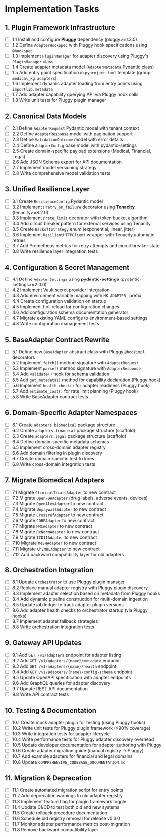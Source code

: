 # Implementation Tasks

## 1. Plugin Framework Infrastructure

- [ ] 1.1 Install and configure **Pluggy** dependency (pluggy>=1.3.0)
- [ ] 1.2 Define `AdapterHookSpec` with Pluggy hook specifications using `@hookspec`
- [ ] 1.3 Implement `PluginManager` for adapter discovery using Pluggy's `PluginManager` class
- [ ] 1.4 Create adapter metadata model (`AdapterMetadata` Pydantic class)
- [ ] 1.5 Add entry point specification in `pyproject.toml` template (group: `medical_kg.adapters`)
- [ ] 1.6 Implement dynamic adapter loading from entry points using `importlib.metadata`
- [ ] 1.7 Add adapter capability querying API via Pluggy hook calls
- [ ] 1.8 Write unit tests for Pluggy plugin manager

## 2. Canonical Data Models

- [ ] 2.1 Define `AdapterRequest` Pydantic model with tenant context
- [ ] 2.2 Define `AdapterResponse` model with pagination support
- [ ] 2.3 Define `ValidationOutcome` model with error details
- [ ] 2.4 Define `AdapterConfig` base model with pydantic-settings
- [ ] 2.5 Create domain-specific payload extensions (Medical, Financial, Legal)
- [ ] 2.6 Add JSON Schema export for API documentation
- [ ] 2.7 Implement model versioning strategy
- [ ] 2.8 Write comprehensive model validation tests

## 3. Unified Resilience Layer

- [ ] 3.1 Create `ResilienceConfig` Pydantic model
- [ ] 3.2 Implement `@retry_on_failure` decorator using **Tenacity** (tenacity>=8.2.0)
- [ ] 3.3 Implement `@rate_limit` decorator with token bucket algorithm
- [ ] 3.4 Add circuit breaker pattern for external services using Tenacity
- [ ] 3.5 Create `BackoffStrategy` enum (exponential, linear, jitter)
- [ ] 3.6 Implement `ResilientHTTPClient` wrapper with Tenacity automatic retries
- [ ] 3.7 Add Prometheus metrics for retry attempts and circuit breaker state
- [ ] 3.8 Write resilience layer integration tests

## 4. Configuration & Secret Management

- [ ] 4.1 Define `AdapterSettings` using **pydantic-settings** (pydantic-settings>=2.0.0)
- [ ] 4.2 Implement Vault secret provider integration
- [ ] 4.3 Add environment variable mapping with `MK_ADAPTER_` prefix
- [ ] 4.4 Create configuration validation on startup
- [ ] 4.5 Implement hot-reload for configuration changes
- [ ] 4.6 Add configuration schema documentation generator
- [ ] 4.7 Migrate existing YAML configs to environment-based settings
- [ ] 4.8 Write configuration management tests

## 5. BaseAdapter Contract Rewrite

- [ ] 5.1 Define new `BaseAdapter` abstract class with Pluggy `@hookimpl` decorators
- [ ] 5.2 Implement `fetch()` method signature with `AdapterRequest`
- [ ] 5.3 Implement `parse()` method signature with `AdapterResponse`
- [ ] 5.4 Add `validate()` hook for schema validation
- [ ] 5.5 Add `get_metadata()` method for capability declaration (Pluggy hook)
- [ ] 5.6 Implement `health_check()` for adapter readiness (Pluggy hook)
- [ ] 5.7 Add `estimate_cost()` for rate limit planning (Pluggy hook)
- [ ] 5.8 Write BaseAdapter contract tests

## 6. Domain-Specific Adapter Namespaces

- [ ] 6.1 Create `adapters.biomedical` package structure
- [ ] 6.2 Create `adapters.financial` package structure (scaffold)
- [ ] 6.3 Create `adapters.legal` package structure (scaffold)
- [ ] 6.4 Define domain-specific metadata schemas
- [ ] 6.5 Implement cross-domain adapter registry
- [ ] 6.6 Add domain filtering in plugin discovery
- [ ] 6.7 Create domain-specific test fixtures
- [ ] 6.8 Write cross-domain integration tests

## 7. Migrate Biomedical Adapters

- [ ] 7.1 Migrate `ClinicalTrialsAdapter` to new contract
- [ ] 7.2 Migrate `OpenFDAAdapter` (drug labels, adverse events, devices)
- [ ] 7.3 Migrate `OpenAlexAdapter` to new contract
- [ ] 7.4 Migrate `UnpaywallAdapter` to new contract
- [ ] 7.5 Migrate `CrossrefAdapter` to new contract
- [ ] 7.6 Migrate `COREAdapter` to new contract
- [ ] 7.7 Migrate `PMCAdapter` to new contract
- [ ] 7.8 Migrate `RxNormAdapter` to new contract
- [ ] 7.9 Migrate `ICD11Adapter` to new contract
- [ ] 7.10 Migrate `MeSHAdapter` to new contract
- [ ] 7.11 Migrate `ChEMBLAdapter` to new contract
- [ ] 7.12 Add backward compatibility layer for old adapters

## 8. Orchestration Integration

- [ ] 8.1 Update `Orchestrator` to use Pluggy plugin manager
- [ ] 8.2 Replace manual adapter registry with Pluggy plugin discovery
- [ ] 8.3 Implement adapter selection based on metadata from Pluggy hooks
- [ ] 8.4 Add dynamic pipeline construction for multi-domain ingestion
- [ ] 8.5 Update job ledger to track adapter plugin versions
- [ ] 8.6 Add adapter health checks to orchestrator startup (via Pluggy hooks)
- [ ] 8.7 Implement adapter fallback strategies
- [ ] 8.8 Write orchestration integration tests

## 9. Gateway API Updates

- [ ] 9.1 Add `GET /v1/adapters` endpoint for adapter listing
- [ ] 9.2 Add `GET /v1/adapters/{name}/metadata` endpoint
- [ ] 9.3 Add `GET /v1/adapters/{name}/health` endpoint
- [ ] 9.4 Add `GET /v1/adapters/{name}/config-schema` endpoint
- [ ] 9.5 Update OpenAPI specification with adapter endpoints
- [ ] 9.6 Add GraphQL queries for adapter discovery
- [ ] 9.7 Update REST API documentation
- [ ] 9.8 Write API contract tests

## 10. Testing & Documentation

- [ ] 10.1 Create mock adapter plugin for testing (using Pluggy hooks)
- [ ] 10.2 Write unit tests for Pluggy plugin framework (>90% coverage)
- [ ] 10.3 Write integration tests for adapter lifecycle
- [ ] 10.4 Write performance tests for Pluggy adapter discovery overhead
- [ ] 10.5 Update developer documentation for adapter authoring with Pluggy
- [ ] 10.6 Create adapter migration guide (manual registry → Pluggy)
- [ ] 10.7 Add example adapters for financial and legal domains
- [ ] 10.8 Update `COMPREHENSIVE_CODEBASE_DOCUMENTATION.md`

## 11. Migration & Deprecation

- [ ] 11.1 Create automated migration script for entry points
- [ ] 11.2 Add deprecation warnings to old adapter registry
- [ ] 11.3 Implement feature flag for plugin framework toggle
- [ ] 11.4 Update CI/CD to test both old and new systems
- [ ] 11.5 Create rollback procedure documentation
- [ ] 11.6 Schedule old registry removal for release v0.3.0
- [ ] 11.7 Monitor adapter performance metrics post-migration
- [ ] 11.8 Remove backward compatibility layer
